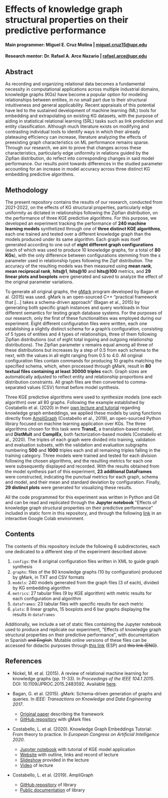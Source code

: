 # Effects of knowledge graph structural properties on their predictive performance

#### **Main programmer**: Miguel E. Cruz Molina | miguel.cruz15@upr.edu
#### **Research mentor**: Dr. Rafael A. Arce Nazario | rafael.arce@upr.edu

## Abstract

As recording and organizing relational data becomes a fundamental necessity in computational applications across multiple industrial domains, knowledge graphs (KGs) have become a popular option for modeling relationships between entities, in no small part due to their structural intuitiveness and general applicability. Recent appraisals of this potential have led to the sustained development of machine learning (ML) tools for embedding and extrapolating on existing KG datasets, with the purpose of aiding in statistical relational learning (SRL) tasks such as link prediction and entity classification. Although much literature exists on modifying and contrasting individual tools to identify ways in which their already plateauing efficiency can increase, literature analyzing the effects of preexisting graph characteristics on ML performance remains sparse. Through our research, we aim to prove that changes across these characteristics, particularly edge uniformity in relations guided by the Zipfian distribution, do reflect into corresponding changes in said model performance. Our results point towards differences in the studied parameter accounting for an increase in model accuracy across three distinct KG embedding predictive algorithms.

## Methodology

The present repository contains the results of our research, conducted from 2021-2022, on the effects of KG structural properties, particularly edge uniformity as dictated in relationships following the Zipfian distribution, on the performance of three KGE predictive algorithms. For this purpose, we developed an experiment tracking the performance of **240 machine learning models** synthetized through one of **three distinct KGE algorithms**, each one trained and tested over a different knowledge graph than the models produced under its same algorithm. Each graph was itself generated according to one out of **eight different graph configurations** (each of which was used to produce 10 knowledge graphs, for a total of **80 KGs**), with the only difference between configurations stemming from the *s* parameter used in relationship types following the Zipf distribution. The accuracy of the resulting models was then measured using **mean rank**, **mean reciprocal rank**, **hits@1**, **hits@10** and **hits@100** metrics, and **29 linear plots and boxplots** were generated and saved to analyze the effect of the original parameter variations.

To generate all original graphs, the [gMark](https://github.com/gbagan/gmark) program developed by Bagan et al. (2015) was used. gMark is an open-sourced C++ “practical framework that \[…\] takes a schema-driven approach” (Bagan et al., 2015) by generating both specific graph instances and query workloads in four different semantics for testing graph database systems. For the purposes of our research, only the first of these functionalities was employed during our experiment. Eight different configuration files were written, each one establishing a slightly distinct schema for a graph’s configuration, consisting of 5 types of entities and 4 types of relationships, three of them following Zipfian distributions (out of eight total ingoing and outgoing relationship distributions). The Zipfian parameter *s* remains equal among all three of these distributions but increases by a step of 0.5 from each schema to the next, with the values in all eight ranging from 0.5 to 4.0. All original configuration files contain commands for producing 10 graphs matching the specified schema, which, when processed through gMark, result in **80 textual files containing at least 30000 triples** each. Graph sizes are automatically adjusted to reflect entity and relationship proportions and distribution constraints. All graph files are then converted to comma-separated values (CSV) format before model synthesis.

Three KGE predictive algorithms were used to synthesize models (one each algorithm) over all 80 graphs. Following the example established by Costabello et al. (2020) in their [own lecture and tutorial](https://kge-tutorial-ecai2020.github.io/) regarding knowledge graph embeddings, we applied these models by using functions directly from [AmpliGraph](https://github.com/Accenture/AmpliGraph) (Costabello et al., 2019), an open-sourced Python library focused on machine learning application over KGs. The three algorithms chosen for this task were **TransE**, a translation-based model, and **DistMult** and **ComplEx**, both factorization-based models (Costabello et al., 2020). The triples of each graph were divided into training, validation and evaluation subsets, with the validation and evaluation subgraphs numbering **500** and **1000** triples each and all remaining triples falling in the training category. Three models were trained and tested for each division following the chosen algorithms, and the resulting metrics for each one were subsequently displayed and recorded. With the results obtained from the model synthesis part of this experiment, **23 additional DataFrames** were constructed, indicating the punctual metrics for each graph, schema and model, and their mean and standard deviation by configuration. Finally, **29 distinct plots** were generated for visualizing these results. 

All the code programmed for this experiment was written in Python and Git and can be read and replicated through the **Jupyter notebook** "Effects of knowledge graph structural properties on their predictive performance" included in static form in this repository, and through the following [link](https://colab.research.google.com/drive/19ExEC9jP56yx5Snj8qM5PJpw2Sn_JMX1?usp=sharing) in an interactive Google Colab environment.

## Contents

The contents of this repository include the following 6 subdirectories, each one dedicated to a different step of the experiment described above:

1. `configs`: the 8 original configuration files written in XML to guide graph synthesis
2. `graphs`: files of the 80 knowledge graphs (10 by configuration) produced by gMark, in TXT and CSV formats
3. `models`: 240 models generated from the graph files (3 of each), divided by KG embedding algorithm 
4. `metrics`: 27 tabular files (9 by KGE algorithm) with metric results for each configuration and algorithm
5. `dataframes`: 23 tabular files with specific results for each metric 
6. `plots`: 8 linear graphs, 15 boxplots and 6 bar graphs displaying the results in `dataframes`

Additionally, we include a set of static files containing the Jupyter notebook used to produce and replicate our experiment, "Effects of knowledge graph structural properties on their predictive performance", with documentation in Spanish ~~and English~~. Mutable online versions of these files can be accessed for didactic purposes through [this link](https://colab.research.google.com/drive/19ExEC9jP56yx5Snj8qM5PJpw2Sn_JMX1?usp=sharing) (ESP) and ~~this link (ENG)~~.

## References

*   Nickel, M. et al. (2015). A review of relational machine learning for knowledge graphs (pp. 11-33). In *Proceedings of the IEEE 104.1 2015*. DOI: 10.1109/JPROC.2015.2483592. Available [here](https://ieeexplore.ieee.org/document/7358050).

*   Bagan, G. et al. (2015). gMark: Schema-driven generation of graphs and queries. In *IEEE: Transactions on Knowledge and Data Engineering 2017*.

    *   [Original paper](https://arxiv.org/abs/1511.08386) describing the framework
    *   [GitHub repository](https://github.com/gbagan/gmark) with gMark files

*   Costabello, L. et al. (2020). Knowledge Graph Embeddings Tutorial: From theory to practice. In *European Congress on Artificial Intelligence 2020*.
    *   [Jupyter notebook](https://colab.research.google.com/drive/1Fcf8vkuaO6VCOB3MAZlpDebCAgyUnMBj?usp=sharing#scrollTo=17mJcCLovIkx) with tutorial of KGE model application
    *   [Website](https://kge-tutorial-ecai2020.github.io/) with outline, links and record of lecture 
    *   [Slideshow](https://kge-tutorial-ecai2020.github.io/ECAI-20_KGE_tutorial.pdf) provided in the lecture
    *   [Video](https://www.youtube.com/watch?v=gX_KHaU8ChI) of lecture

*   Costabello, L. et al. (2019). AmpliGraph
    *   [GitHub repository](https://github.com/Accenture/AmpliGraph) of library
    *   [Public documentation](https://docs.ampligraph.org/en/1.4.0/) of library



